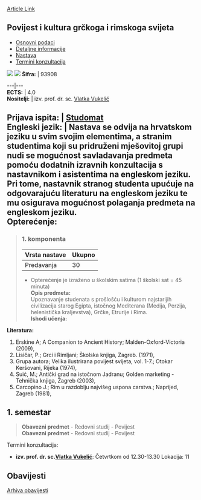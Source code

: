 [Article Link](https://www.fhs.hr/predmet/pkgrs)

## Povijest i kultura grčkoga i rimskoga svijeta
  * [Osnovni podaci](https://www.fhs.hr/predmet/pkgrs#v1id-904854_882549_1_0 "Osnovni podaci")
  * [Detaljne informacije](https://www.fhs.hr/predmet/pkgrs#v1id-904854_882549_1_1 "Detaljne informacije")
  * [Nastava](https://www.fhs.hr/predmet/pkgrs#v1id-904854_882549_1_2 "Nastava")
  * [Termini konzultacija](https://www.fhs.hr/predmet/pkgrs#v1id-904854_882549_1_3 "Termini konzultacija")


[![](https://www.fhs.hr/img/flags/gif/hr.gif)](https://www.fhs.hr/predmet/pkgrs) [![](https://www.fhs.hr/img/flags/gif/gb.gif)](https://www.fhs.hr/en/course/hacotgarw)
**Šifra:** |  93908  
  
---|---  
**ECTS:** |  4.0   
**Nositelji:** |  izv. prof. dr. sc. [Vlatka Vukelić](https://www.fhs.hr/djelatnik/vlatka.vukelic)   
  
**Prijava ispita:** |  [Studomat](http://www.isvu.hr/studomat)  
**Engleski jezik:** |  Nastava se odvija na hrvatskom jeziku u svim svojim elementima, a stranim studentima koji su pridruženi mješovitoj grupi nudi se mogućnost savladavanja predmeta pomoću dodatnih izravnih konzultacija s nastavnikom i asistentima na engleskom jeziku. Pri tome, nastavnik stranog studenta upućuje na odgovarajuću literaturu na engleskom jeziku te mu osigurava mogućnost polaganja predmeta na engleskom jeziku.   
**Opterećenje:**  
---  
> ### 1. komponenta
> | Vrsta nastave | Ukupno  
> ---|---  
> Predavanja | 30  
> * Opterećenje je izraženo u školskim satima (1 školski sat = 45 minuta)   
**Opis predmeta:**  
> Upoznavanje studenata s prošlošću i kulturom najstarijih civilizacija starog Egipta, istočnog Mediterana (Medija, Perzija, helenistička kraljevstva), Grčke, Etrurije i Rima.  
**Ishodi učenja:**  

  
**Literatura:**  
  1. Erskine A; A Companion to Ancient History; Malden-Oxford-Victoria (2009), 
  2. Lisičar, P.; Grci i Rimljani; Školska knjiga, Zagreb. (1971), 
  3. Grupa autora; Velika ilustrirana povijest svijeta, vol. 1-7.; Otokar Keršovani, Rijeka (1974), 
  4. Suić, M.; Antički grad na istočnom Jadranu; Golden marketing - Tehnička knjiga, Zagreb (2003), 
  5. Carcopino J.; Rim u razdoblju najvišeg uspona carstva.; Naprijed, Zagreb (1981), 

  
**1. semestar**  
---  
> **Obavezni predmet** - Redovni studij - Povijest  
>  **Obavezni predmet** - Redovni studij - Povijest  
>   
Termini konzultacija: 
  * **izv. prof. dr. sc.[Vlatka Vukelić](https://www.fhs.hr/djelatnik/vlatka.vukelic)**: 
Četvrtkom od 12.30-13.30
Lokacija: 11 


## Obavijesti
[Arhiva obavijesti](https://www.fhs.hr/predmet/pkgrs?@=20p8z#news_79562 "Arhiva obavijesti")
